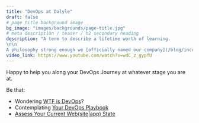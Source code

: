 ```yaml
---
title: "DevOps at Dalyle"
draft: false
# page title background image
bg_image: "images/backgrounds/page-title.jpg"
# meta description / teaser / h2 secondary heading
description: "A term to describe a lifetime worth of learning.
\n\n
A philosophy strong enough we [officially named our company](/blog/incorporated) after it."
video_link: https://www.youtube.com/watch?v=wdC_z_gypfU
---
```


Happy to help you along your DevOps Journey at whatever stage you are at.

Be that:

- Wondering [WTF is DevOps](/devops/wtf)?
- Contemplating [Your DevOps Playbook](/devops/playbook)
- [Assess Your Current Web(site|app) State](/contact)
